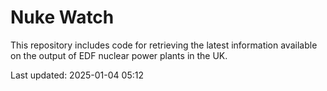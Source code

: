 # Nuke Watch

This repository includes code for retrieving the latest information available on the output of EDF nuclear power plants in the UK.

Last updated: 2025-01-04 05:12